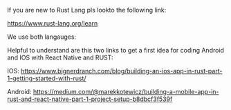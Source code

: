 If you are new to Rust Lang  pls lookto the following link:

https://www.rust-lang.org/learn

We use both langauges:

Helpful to understand are this two links to get a first idea for coding Android and IOS with React Native and RUST:

IOS:
https://www.bignerdranch.com/blog/building-an-ios-app-in-rust-part-1-getting-started-with-rust/

Android:
https://medium.com/@marekkotewicz/building-a-mobile-app-in-rust-and-react-native-part-1-project-setup-b8dbcf3f539f
